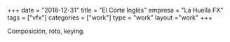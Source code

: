 +++
date = "2016-12-31"
title = "El Corte Inglés"
empresa = "La Huella FX"
tags = ["vfx"]
categories = ["work"]
type = "work"
layout ="work"
+++

Composición, roto, keying.